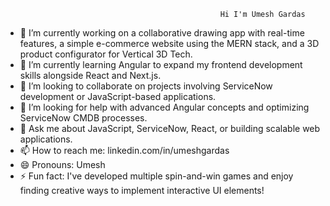                                                     Hi I'm Umesh Gardas

- 🔭 I’m currently working on a collaborative drawing app with real-time features, a simple e-commerce website using the MERN stack, and a 3D product configurator for Vertical 3D Tech.
- 🌱 I’m currently learning Angular to expand my frontend development skills alongside React and Next.js.
- 👯 I’m looking to collaborate on projects involving ServiceNow development or JavaScript-based applications.
- 🤔 I’m looking for help with advanced Angular concepts and optimizing ServiceNow CMDB processes.
- 💬 Ask me about JavaScript, ServiceNow, React, or building scalable web applications.
- 📫 How to reach me: linkedin.com/in/umeshgardas
- 😄 Pronouns: Umesh
- ⚡ Fun fact: I've developed multiple spin-and-win games and enjoy finding creative ways to implement interactive UI elements!

